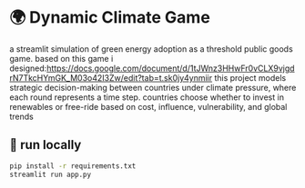 # 🌍 Dynamic Climate Game

a streamlit simulation of green energy adoption as a threshold public goods game.
based on this game i designed:https://docs.google.com/document/d/1tJWnz3HHwFr0vCLX9vjgdrN7TkcHYmGK_M03o42I3Zw/edit?tab=t.sk0jy4ynmiir
this project models strategic decision-making between countries under climate pressure, where each round represents a time step. countries choose whether to invest in renewables or free-ride based on cost, influence, vulnerability, and global trends

## 🚀 run locally

```bash
pip install -r requirements.txt
streamlit run app.py

